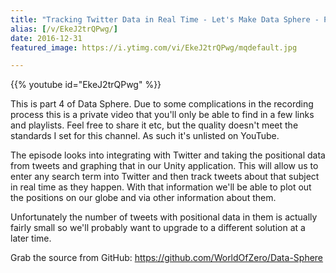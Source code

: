 ```yaml
---
title: "Tracking Twitter Data in Real Time - Let's Make Data Sphere - Part 4"
alias: [/v/EkeJ2trQPwg/]
date: 2016-12-31
featured_image: https://i.ytimg.com/vi/EkeJ2trQPwg/mqdefault.jpg

---
```


{{% youtube id="EkeJ2trQPwg" %}}

This is part 4 of Data Sphere. Due to some complications in the recording process this is a private video that you'll only be able to find in a few links and playlists. Feel free to share it etc, but the quality doesn't meet the standards I set for this channel. As such it's unlisted on YouTube.

The episode looks into integrating with Twitter and taking the positional data from tweets and graphing that in our Unity application. This will allow us to enter any search term into Twitter and then track tweets about that subject in real time as they happen. With that information we'll be able to plot out the positions on our globe and via other information about them. 

Unfortunately the number of tweets with positional data in them is actually fairly small so we'll probably want to upgrade to a different solution at a later time.

Grab the source from GitHub: https://github.com/WorldOfZero/Data-Sphere